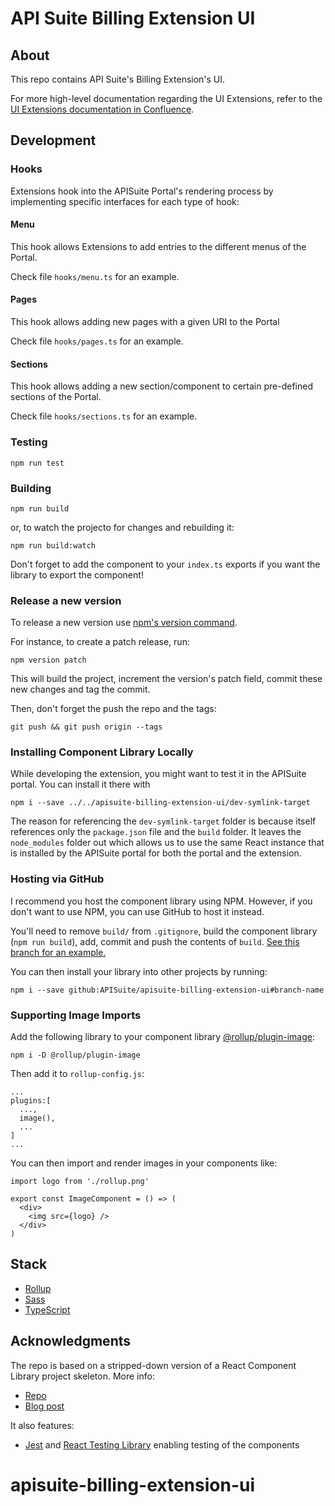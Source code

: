 # API Suite Billing Extension UI

## About

This repo contains API Suite's Billing Extension's UI.

For more high-level documentation regarding the UI Extensions, refer to the [UI Extensions documentation in Confluence](https://cloudoki.atlassian.net/wiki/spaces/AS/pages/275054593/UI+Extensions).

## Development

### Hooks

Extensions hook into the APISuite Portal's rendering process by implementing specific interfaces for each type of hook:

#### Menu

This hook allows Extensions to add entries to the different menus of the Portal.

Check file `hooks/menu.ts` for an example.

#### Pages

This hook allows adding new pages with a given URI to the Portal

Check file `hooks/pages.ts` for an example.

#### Sections

This hook allows adding a new section/component to certain pre-defined sections of the Portal.

Check file `hooks/sections.ts` for an example.

### Testing

```
npm run test
```

### Building

```
npm run build
```

or, to watch the projecto for changes and rebuilding it:

```
npm run build:watch
```

Don't forget to add the component to your `index.ts` exports if you want the library to export the component!

### Release a new version

To release a new version use [npm's version command](https://docs.npmjs.com/cli/version).

For instance, to create a patch release, run:

    npm version patch

This will build the project, increment the version's patch field, commit these new changes and tag the commit.

Then, don't forget the push the repo and the tags:

    git push && git push origin --tags

### Installing Component Library Locally

While developing the extension, you might want to test it in the APISuite portal. You can install it there with

```
npm i --save ../../apisuite-billing-extension-ui/dev-symlink-target
```

The reason for referencing the `dev-symlink-target` folder is because itself references only the `package.json` file and the `build` folder. It leaves the `node_modules` folder out which allows us to use the same React instance that is installed by the APISuite portal for both the portal and the extension.

### Hosting via GitHub

I recommend you host the component library using NPM. However, if you don't want to use NPM, you can use GitHub to host it instead.

You'll need to remove `build/` from `.gitignore`, build the component library (`npm run build`), add, commit and push the contents of `build`. [See this branch for an example.](https://github.com/HarveyD/react-component-library/tree/host-via-github)

You can then install your library into other projects by running:

```
npm i --save github:APISuite/apisuite-billing-extension-ui#branch-name
```

### Supporting Image Imports

Add the following library to your component library [@rollup/plugin-image](https://github.com/rollup/plugins/tree/master/packages/image):

```
npm i -D @rollup/plugin-image
```

Then add it to `rollup-config.js`:

```
...
plugins:[
  ...,
  image(),
  ...
]
...
```

You can then import and render images in your components like:

```tsx
import logo from './rollup.png'

export const ImageComponent = () => (
  <div>
    <img src={logo} />
  </div>
)
```

## Stack

- [Rollup](https://github.com/rollup/rollup)
- [Sass](https://sass-lang.com/)
- [TypeScript](https://www.typescriptlang.org/)

## Acknowledgments

The repo is based on a stripped-down version of a React Component Library project skeleton. More info:

- [Repo](https://github.com/HarveyD/react-component-library)
- [Blog post](https://blog.harveydelaney.com/creating-your-own-react-component-library/)

It also features:

- [Jest](https://jestjs.io/) and [React Testing Library](https://github.com/testing-library/react-testing-library) enabling testing of the components
# apisuite-billing-extension-ui
